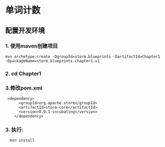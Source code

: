 # 单词计数


## 配置开发环境

### 1. 使用maven创建项目
```
mvn archetype:create -DgroupId=storm.blueprints -DartifactId=Chapter1 -DpackageName=storm.blueprints.chapter1.v1
```
### 2. cd Chapter1
### 3.修改pom.xml
```
 <dependency>
      <groupId>org.apache.storm</groupId>
      <artifactId>storm-core</artifactId>
      <version>0.9.1-incubating</version>
    </dependency>
```

### 3. 执行:
```
  mvn install
```

